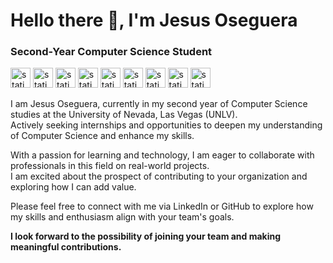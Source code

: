 # Hello there :wave:, I'm Jesus Oseguera
### Second-Year Computer Science Student
<p float="left">
 <img alt="static_badge" src="https://img.shields.io/badge/-cpp?style=flat-square&logo=cplusplus&logoColor=white&color=%2300599C" height="32px"/>
 <img alt="static_badge" src="https://img.shields.io/badge/-html?style=flat-square&logo=html5&logoColor=white&color=%23E34F26" height="32px"/>
 <img alt="static_badge" src="https://img.shields.io/badge/-css3?style=flat-square&logo=css3&logoColor=white&color=%231572B6" height="32px"/>
 <img alt="static_badge" src="https://img.shields.io/badge/-js?style=flat-square&logo=javascript&logoColor=white&color=%23F7DF1E" height="32px"/>
 <img alt="static_badge" src="https://img.shields.io/badge/-react?style=flat-square&logo=react&logoColor=white&color=%2361DAFB" height="32px"/>
 <img alt="static_badge" src="https://img.shields.io/badge/-typescript?style=flat-square&logo=typescript&logoColor=white&color=%233178C" height="32px"/>
 <img alt="static_badge" src="https://img.shields.io/badge/-rubyonrails?style=flat-square&logo=rubyonrails&logoColor=white&color=%23D30001" height="32px"/>
 <img alt="static_badge" src="https://img.shields.io/badge/-python?style=flat-square&logo=python&logoColor=white&color=%233776AB" height="32px"/>
 <img alt="static_badge" src="https://img.shields.io/badge/-php?style=flat-square&logo=php&logoColor=white&color=%23777BB4" height="32px"/>
</p>
I am Jesus Oseguera, currently in my second year of Computer Science studies at the University of Nevada, Las Vegas (UNLV).<br>
Actively seeking internships and opportunities to deepen my understanding of Computer Science and enhance my skills.

With a passion for learning and technology, I am eager to collaborate with professionals in this field on real-world projects.<br>
I am excited about the prospect of contributing to your organization and exploring how I can add value.
 
Please feel free to connect with me via LinkedIn or GitHub to explore how my skills and enthusiasm align with your team's goals.

**I look forward to the possibility of joining your team and making meaningful contributions.**
